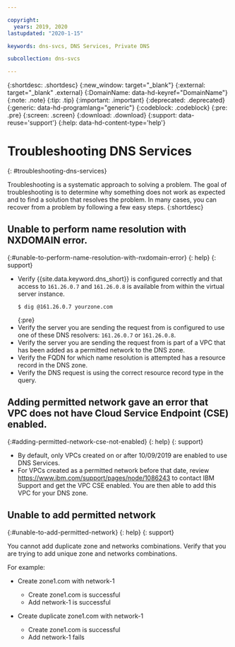 ```yaml
---

copyright:
  years: 2019, 2020
lastupdated: "2020-1-15"

keywords: dns-svcs, DNS Services, Private DNS

subcollection: dns-svcs

---
```



{:shortdesc: .shortdesc}
{:new_window: target="_blank"}
{:external: target="_blank" .external}
{:DomainName: data-hd-keyref="DomainName"}
{:note: .note}
{:tip: .tip}
{:important: .important}
{:deprecated: .deprecated}
{:generic: data-hd-programlang="generic"}
{:codeblock: .codeblock}
{:pre: .pre}
{:screen: .screen}
{:download: .download}
{:support: data-reuse='support'}
{:help: data-hd-content-type='help'}

# Troubleshooting DNS Services
{: #troubleshooting-dns-services}

Troubleshooting is a systematic approach to solving a problem. The goal of troubleshooting is to determine why something does not work as expected and to find a solution that resolves the problem. In many cases, you can recover from a problem by following a few easy steps.
{:shortdesc}

## Unable to perform name resolution with NXDOMAIN error.
{:#unable-to-perform-name-resolution-with-nxdomain-error}
{: help}
{: support}

  * Verify {{site.data.keyword.dns_short}} is configured correctly and that access to `161.26.0.7` and `161.26.0.8` is available from within the virtual server instance.
    ```console
    $ dig @161.26.0.7 yourzone.com
    ```
    {:pre}
  * Verify the server you are sending the request from is configured to use one of these DNS resolvers: `161.26.0.7` or `161.26.0.8`.
  * Verify the server you are sending the request from is part of a VPC that has been added as a permitted network to the DNS zone.
  * Verify the FQDN for which name resolution is attempted has a resource record in the DNS zone.
  * Verify the DNS request is using the correct resource record type in the query.

## Adding permitted network gave an error that VPC does not have Cloud Service Endpoint (CSE) enabled.
{:#adding-permitted-network-cse-not-enabled}
{: help}
{: support}

  * By default, only VPCs created on or after 10/09/2019 are enabled to use DNS Services.
  * For VPCs created as a permitted network before that date, review https://www.ibm.com/support/pages/node/1086243 to contact IBM Support and get the VPC CSE enabled. You are then able to add this VPC for your DNS zone.

## Unable to add permitted network
{:#unable-to-add-permitted-network}
{: help}
{: support}

You cannot add duplicate zone and networks combinations. Verify that you are trying to add unique zone and networks combinations.

For example:

- Create zone1.com with network-1
  - Create zone1.com is successful
  - Add network-1 is successful

- Create duplicate zone1.com with network-1
  - Create zone1.com is successful
  - Add network-1 fails
